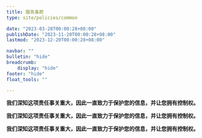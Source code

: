 ```yaml
---
title: 服务条款
type: site/policies/common

date: "2023-03-28T00:00:28+08:00"
publishDate: "2023-11-20T00:00:28+08:00"
lastmod: "2023-12-20T00:00:28+08:00"

navbar: ""
bulletin: "hide"
breadcrumb:
    display: "hide"
footer: "hide"
float_tools: ""

---
```


**我们深知这项责任事关重大，因此一直致力于保护您的信息，并让您拥有控制权。**

**我们深知这项责任事关重大，因此一直致力于保护您的信息，并让您拥有控制权。**

**我们深知这项责任事关重大，因此一直致力于保护您的信息，并让您拥有控制权。**
